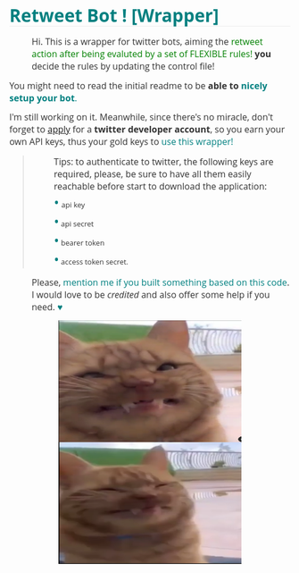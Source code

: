 

<h2 class="md-end-block md-heading" style="box-sizing: border-box; break-after: avoid-page; break-inside: avoid; orphans: 4; font-size: 2.25em; margin-top: 1rem; margin-bottom: 1rem; position: relative; font-weight: bold; line-height: 1.2; cursor: text; border-bottom: 1px solid #eeeeee; white-space: pre-wrap; color: #333333; font-family: 'Open Sans', 'Clear Sans', 'Helvetica Neue', Helvetica, Arial, sans-serif; font-style: normal; font-variant-ligatures: normal; font-variant-caps: normal; letter-spacing: normal; text-align: start; text-indent: 0px; text-transform: none; widows: 2; word-spacing: 0px; -webkit-text-stroke-width: 0px; text-decoration-style: initial; text-decoration-color: initial;"><span class="md-pair-s md-expand" style="box-sizing: border-box; color: #008080;"><span class="md-plain" style="box-sizing: border-box;">Retweet Bot ! [Wrapper]</span></span></h2>
<p class="md-end-block md-p" style="box-sizing: border-box; line-height: inherit; margin: 0.8em 0px; white-space: pre-wrap; position: relative; color: #333333; font-family: 'Open Sans', 'Clear Sans', 'Helvetica Neue', Helvetica, Arial, sans-serif; font-size: 16px; font-style: normal; font-variant-ligatures: normal; font-variant-caps: normal; font-weight: 400; letter-spacing: normal; text-align: start; text-indent: 0px; text-transform: none; word-spacing: 0px; -webkit-text-stroke-width: 0px; text-decoration-style: initial; text-decoration-color: initial; padding-left: 40px;"><span class="md-plain" style="box-sizing: border-box;">Hi. This is a wrapper for twitter bots, aiming the <span style="color: #008000;">retweet action after being evaluted by a set of FLEXIBLE rules! </span></span><span class="md-pair-s " style="box-sizing: border-box;"><strong style="box-sizing: border-box;"><span class="md-plain" style="box-sizing: border-box;">you</span></strong></span><span class="md-plain" style="box-sizing: border-box;"> decide the rules by updating the control file! </span></p>
<p class="md-end-block md-p" style="box-sizing: border-box; line-height: inherit; margin: 0.8em 0px; white-space: pre-wrap; position: relative; color: #333333; font-family: 'Open Sans', 'Clear Sans', 'Helvetica Neue', Helvetica, Arial, sans-serif; font-size: 16px; font-style: normal; font-variant-ligatures: normal; font-variant-caps: normal; font-weight: 400; letter-spacing: normal; text-align: start; text-indent: 0px; text-transform: none; word-spacing: 0px; -webkit-text-stroke-width: 0px;"><span class="md-plain" style="box-sizing: border-box;">You might need to read the initial readme to be </span><span class="md-pair-s" style="box-sizing: border-box;"><strong style="box-sizing: border-box;"><span class="md-plain" style="box-sizing: border-box;">able to <span style="color: #008080;">nicely setup your bot</span></span></strong></span><span class="md-plain" style="box-sizing: border-box; color: #008080;">.</span></p>
<p class="md-end-block md-p md-focus" style="box-sizing: border-box; line-height: inherit; orphans: 4; margin: 0.8em 0px; white-space: pre-wrap; position: relative; color: #333333; font-family: 'Open Sans', 'Clear Sans', 'Helvetica Neue', Helvetica, Arial, sans-serif; font-size: 16px; font-style: normal; font-variant-ligatures: normal; font-variant-caps: normal; font-weight: 400; letter-spacing: normal; text-align: start; text-indent: 0px; text-transform: none; widows: 2; word-spacing: 0px; -webkit-text-stroke-width: 0px; text-decoration-style: initial; text-decoration-color: initial;"><span class="md-plain" style="box-sizing: border-box;">I'm still working on it. Meanwhile, since there's no miracle, don't forget to <a href="https://developer.twitter.com/en/apply-for-access">apply</a> for a </span><span class="md-pair-s" style="box-sizing: border-box;"><strong style="box-sizing: border-box;"><span class="md-plain" style="box-sizing: border-box;">twitter developer account</span></strong></span><span class="md-plain md-expand" style="box-sizing: border-box;">, so you earn your own API keys, thus your gold keys to <span style="color: #008080;">use this wrapper! </span></span></p>
<blockquote>
<p class="md-end-block md-p" style="box-sizing: border-box; line-height: inherit; margin: 0.8em 0px; white-space: pre-wrap; position: relative; color: #333333; font-family: 'Open Sans', 'Clear Sans', 'Helvetica Neue', Helvetica, Arial, sans-serif; font-size: 16px; font-style: normal; font-variant-ligatures: normal; font-variant-caps: normal; font-weight: 400; letter-spacing: normal; text-align: left; text-indent: 0px; text-transform: none; word-spacing: 0px; -webkit-text-stroke-width: 0px; padding-left: 40px;"><span class="md-plain" style="box-sizing: border-box;">Tips: to authenticate to twitter, the following keys are required, please, be sure to have all them easily reachable before start to download the application: <br /></span><span style="color: #008080; font-size: 25px;">&bull;</span> <span class="md-plain" style="box-sizing: border-box; font-size: 13px;">api key<br /><span style="color: #008080; font-size: 25px;">&bull;</span> api secret<br /><span style="color: #008080; font-size: 25px;">&bull;</span> bearer token<br /><span style="color: #008080; font-size: 25px;">&bull;</span> access token secret.</span></p>
</blockquote>
<p class="md-end-block md-p" style="box-sizing: border-box; line-height: inherit; margin: 0.8em 0px; white-space: pre-wrap; position: relative; color: #333333; font-family: 'Open Sans', 'Clear Sans', 'Helvetica Neue', Helvetica, Arial, sans-serif; font-size: 16px; font-style: normal; font-variant-ligatures: normal; font-variant-caps: normal; font-weight: 400; letter-spacing: normal; text-align: start; text-indent: 0px; text-transform: none; word-spacing: 0px; -webkit-text-stroke-width: 0px; padding-left: 40px;">Please, <span style="color: #008080;">mention me if you built something based on this code</span>. I would love to be <em>credited</em> and also offer some help if you need. <span style="color: #008080;">&hearts; </span></p>
<p class="md-end-block md-p" style="box-sizing: border-box; line-height: inherit; orphans: 4; margin: 0.8em 0px; white-space: pre-wrap; position: relative; color: #333333; font-family: 'Open Sans', 'Clear Sans', 'Helvetica Neue', Helvetica, Arial, sans-serif; font-size: 16px; font-style: normal; font-variant-ligatures: normal; font-variant-caps: normal; font-weight: 400; letter-spacing: normal; text-align: start; text-indent: 0px; text-transform: none; widows: 2; word-spacing: 0px; -webkit-text-stroke-width: 0px; text-decoration-style: initial; text-decoration-color: initial;"><span class="md-plain" style="box-sizing: border-box; font-size: 13px;"><img style="display: block; margin-left: auto; margin-right: auto;" src="/img/image-20210102184151423.png" alt="" width="328" height="218" /></span><span class="md-plain" style="box-sizing: border-box; font-size: 13px;"><img style="display: block; margin-left: auto; margin-right: auto;" src="/img/image-20210102184337439.png" alt="" width="328" height="218" /></span></p>
<p class="md-end-block md-p" style="box-sizing: border-box; line-height: inherit; orphans: 4; margin: 0.8em 0px; white-space: pre-wrap; position: relative; color: #333333; font-family: 'Open Sans', 'Clear Sans', 'Helvetica Neue', Helvetica, Arial, sans-serif; font-size: 16px; font-style: normal; font-variant-ligatures: normal; font-variant-caps: normal; font-weight: 400; letter-spacing: normal; text-align: start; text-indent: 0px; text-transform: none; widows: 2; word-spacing: 0px; -webkit-text-stroke-width: 0px; text-decoration-style: initial; text-decoration-color: initial;">&nbsp;</p>









